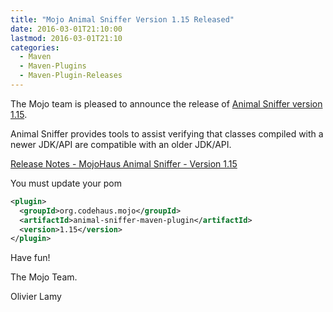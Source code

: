 ```yaml
---
title: "Mojo Animal Sniffer Version 1.15 Released"
date: 2016-03-01T21:10:00
lastmod: 2016-03-01T21:10
categories:
  - Maven
  - Maven-Plugins
  - Maven-Plugin-Releases
---
```

The Mojo team is pleased to announce the release of 
[Animal Sniffer version 1.15](https://mojo.codehaus.org/animal-sniffer/).

Animal Sniffer provides tools to assist verifying that classes
compiled with a newer JDK/API are compatible with an older JDK/API.

[Release Notes - MojoHaus Animal Sniffer - Version 1.15](https://github.com/mojohaus/animal-sniffer/issues?utf8=%E2%9C%93&q=milestone%3A1.15+)

You must update your pom

```xml
<plugin>
  <groupId>org.codehaus.mojo</groupId>
  <artifactId>animal-sniffer-maven-plugin</artifactId>
  <version>1.15</version>
</plugin>
```

Have fun!

The Mojo Team.

Olivier Lamy
